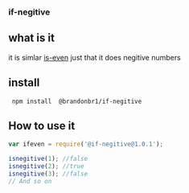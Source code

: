 ### if-negitive

## what is it
it is simlar [is-even](https://github.com/samuelmarina/is-even/) just that it does negitive numbers

## install
` npm install  @brandonbr1/if-negitive`

## How to use it
```js
var ifeven = require('@if-negitive@1.0.1');

isnegitive(1); //false
isnegitive(2); //true
isnegitive(3); //false
// And so on
```

